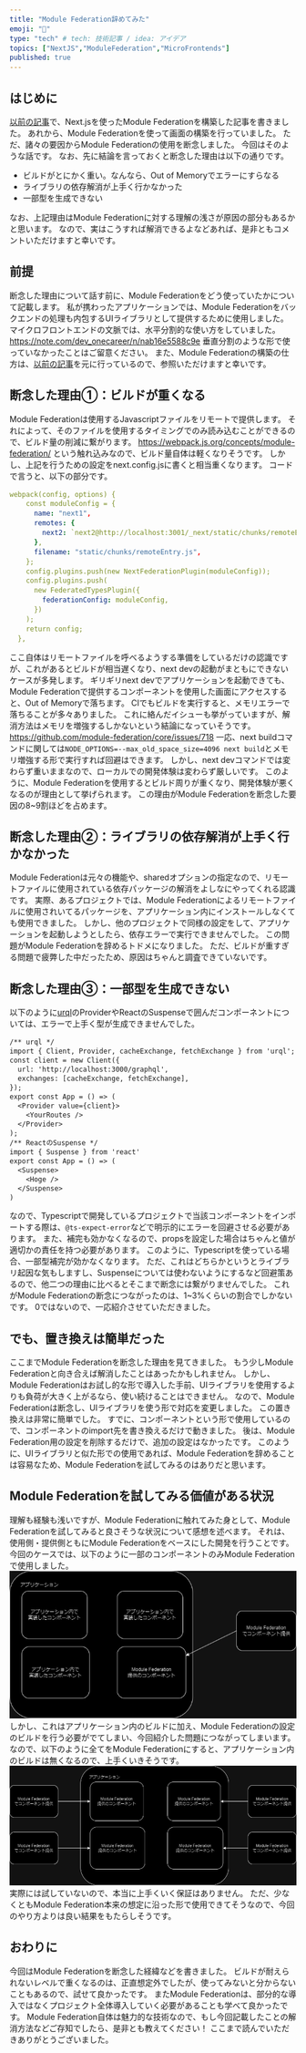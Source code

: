 ```yaml
---
title: "Module Federation辞めてみた"
emoji: "🙆"
type: "tech" # tech: 技術記事 / idea: アイデア
topics: ["NextJS","ModuleFederation","MicroFrontends"]
published: true
---
```

## はじめに
[以前の記事](https://zenn.dev/maronn/articles/module-federation-nextjs)で、Next.jsを使ったModule Federationを構築した記事を書きました。
あれから、Module Federationを使って画面の構築を行っていました。
ただ、諸々の要因からModule Federationの使用を断念しました。
今回はそのような話です。
なお、先に結論を言っておくと断念した理由は以下の通りです。
- ビルドがとにかく重い。なんなら、Out of Memoryでエラーにすらなる
- ライブラリの依存解消が上手く行かなかった
- 一部型を生成できない

なお、上記理由はModule Federationに対する理解の浅さが原因の部分もあるかと思います。
なので、実はこうすれば解消できるよなどあれば、是非ともコメントいただけますと幸いです。
## 前提
断念した理由について話す前に、Module Federationをどう使っていたかについて記載します。
私が携わったアプリケーションでは、Module Federationをバックエンドの処理も内包するUIライブラリとして提供するために使用しました。
マイクロフロントエンドの文脈では、水平分割的な使い方をしていました。
https://note.com/dev_onecareer/n/nab16e5588c9e
垂直分割のような形で使っていなかったことはご留意ください。
また、Module Federationの構築の仕方は、[以前の記事](https://zenn.dev/maronn/articles/module-federation-nextjs)を元に行っているので、参照いただけますと幸いです。
## 断念した理由①：ビルドが重くなる
Module Federationは使用するJavascriptファイルをリモートで提供します。
それによって、そのファイルを使用するタイミングでのみ読み込むことができるので、ビルド量の削減に繋がります。
https://webpack.js.org/concepts/module-federation/
という触れ込みなので、ビルド量自体は軽くなりそうです。
しかし、上記を行うための設定をnext.config.jsに書くと相当重くなります。
コードで言うと、以下の部分です。
```yaml
webpack(config, options) {
    const moduleConfig = {
      name: "next1",
      remotes: {
        next2: `next2@http://localhost:3001/_next/static/chunks/remoteEntry.js`,
      },
      filename: "static/chunks/remoteEntry.js",
    };
    config.plugins.push(new NextFederationPlugin(moduleConfig));
    config.plugins.push(
      new FederatedTypesPlugin({
        federationConfig: moduleConfig,
      })
    );
    return config;
  },
```
ここ自体はリモートファイルを呼べるようする準備をしているだけの認識ですが、これがあるとビルドが相当遅くなり、next devの起動がまともにできないケースが多発します。
ギリギリnext devでアプリケーションを起動できても、Module Federationで提供するコンポーネントを使用した画面にアクセスすると、Out of Memoryで落ちます。
CIでもビルドを実行すると、メモリエラーで落ちることが多々ありました。
これに絡んだイシューも挙がっていますが、解消方法はメモリを増強するしかないという結論になっていそうです。
https://github.com/module-federation/core/issues/718
一応、next buildコマンドに関しては`NODE_OPTIONS=--max_old_space_size=4096 next build`とメモリ増強する形で実行すれば回避はできます。
しかし、next devコマンドでは変わらず重いままなので、ローカルでの開発体験は変わらず厳しいです。
このように、Module Federationを使用するとビルド周りが重くなり、開発体験が悪くなるのが理由として挙げられます。
この理由がModule Federationを断念した要因の8~9割ほどを占めます。
## 断念した理由②：ライブラリの依存解消が上手く行かなかった
Module Federationは元々の機能や、sharedオプションの指定なので、リモートファイルに使用されている依存パッケージの解消をよしなにやってくれる認識です。
実際、あるプロジェクトでは、Module Federationによるリモートファイルに使用されいてるパッケージを、アプリケーション内にインストールしなくても使用できました。
しかし、他のプロジェクトで同様の設定をして、アプリケーションを起動しようとしたら、依存エラーで実行できませんでした。
この問題がModule Federationを辞めるトドメになりました。
ただ、ビルドが重すぎる問題で疲弊した中だったため、原因はちゃんと調査できていないです。
## 断念した理由③：一部型を生成できない
以下のように[urql](https://commerce.nearform.com/open-source/urql/docs/)のProviderやReactのSuspenseで囲んだコンポーネントについては、エラーで上手く型が生成できませんでした。
```tsx
/** urql */
import { Client, Provider, cacheExchange, fetchExchange } from 'urql';
const client = new Client({
  url: 'http://localhost:3000/graphql',
  exchanges: [cacheExchange, fetchExchange],
});
export const App = () => (
  <Provider value={client}>
    <YourRoutes />
  </Provider>
);
/** ReactのSuspense */
import { Suspense } from 'react'
export const App = () => (
  <Suspense>
	<Hoge />
  </Suspense>
)
```
なので、Typescriptで開発しているプロジェクトで当該コンポーネントをインポートする際は、`@ts-expect-error`などで明示的にエラーを回避させる必要があります。
また、補完も効かなくなるので、propsを設定した場合はちゃんと値が適切かの責任を持つ必要があります。
このように、Typescriptを使っている場合、一部型補完が効かなくなります。
ただ、これはどちらかというとライブラリ起因な気もしますし、Suspenseについては使わないようにするなど回避策あるので、他二つの理由に比べるとそこまで断念には繋がりませんでした。
これがModule Federationの断念につながったのは、1~3%くらいの割合でしかないです。
0ではないので、一応紹介させていただきました。
## でも、置き換えは簡単だった
ここまでModule Federationを断念した理由を見てきました。
もう少しModule Federationと向き合えば解消したことはあったかもしれません。
しかし、Module Federationはお試し的な形で導入した手前、UIライブラリを使用するよりも負荷が大きく上がるなら、使い続けることはできません。
なので、Module Federationは断念し、UIライブラリを使う形で対応を変更しました。
この置き換えは非常に簡単でした。
すでに、コンポーネントという形で使用しているので、コンポーネントのimport先を書き換えるだけで動きました。
後は、Module Federation用の設定を削除するだけで、追加の設定はなかったです。
このように、UIライブラリと似た形での使用であれば、Module Federationを辞めることは容易なため、Module Federationを試してみるのはありだと思います。
## Module Federationを試してみる価値がある状況
理解も経験も浅いですが、Module Federationに触れてみた身として、Module Federationを試してみると良さそうな状況について感想を述べます。
それは、使用側・提供側ともにModule Federationをベースにした開発を行うことです。
今回のケースでは、以下のように一部のコンポーネントのみModule Federationで使用しました。
![ModuleFederation.drawio.png](/images/quit-module-federation/ModuleFederation.drawio.png)
しかし、これはアプリケーション内のビルドに加え、Module Federationの設定のビルドを行う必要がでてしまい、今回紹介した問題につながってしまいます。
なので、以下のように全てをModule Federationにすると、アプリケーション内のビルドは無くなるので、上手くいきそうです。
![ModuleFederationAll.drawio.png](/images/quit-module-federation/ModuleFederationAll.drawio.png)
実際には試していないので、本当に上手くいく保証はありません。
ただ、少なくともModule Federation本来の想定に沿った形で使用できてそうなので、今回のやり方よりは良い結果をもたらしそうです。
## おわりに
今回はModule Federationを断念した経緯などを書きました。
ビルドが耐えられないレベルで重くなるのは、正直想定外でしたが、使ってみないと分からないこともあるので、試せて良かったです。
またModule Federationは、部分的な導入ではなくプロジェクト全体導入していく必要があることも学べて良かったです。
Module Federation自体は魅力的な技術なので、もし今回記載したことの解消方法などご存知でしたら、是非とも教えてください！
ここまで読んでいただきありがとうございました。
